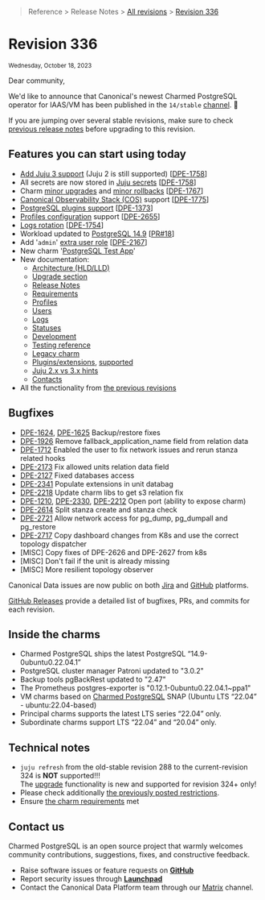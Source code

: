 >Reference > Release Notes > [All revisions](/t/11875) > [Revision 336](/t/11877)
# Revision 336
<sub>Wednesday, October 18, 2023</sub>

Dear community,

We'd like to announce that Canonical's newest Charmed PostgreSQL operator for IAAS/VM has been published in the `14/stable` [channel](https://charmhub.io/postgresql?channel=14/stable). :tada: 

If you are jumping over several stable revisions, make sure to check [previous release notes](/t/11875) before upgrading to this revision.

## Features you can start using today
* [Add Juju 3 support](/t/11743) (Juju 2 is still supported) [[DPE-1758](https://warthogs.atlassian.net/browse/DPE-1758)]
* All secrets are now stored in [Juju secrets](https://juju.is/docs/juju/manage-secrets) [[DPE-1758](https://warthogs.atlassian.net/browse/DPE-1758)]
* Charm [minor upgrades](/t/12089) and [minor rollbacks](/t/12090) [[DPE-1767](https://warthogs.atlassian.net/browse/DPE-1767)]
* [Canonical Observability Stack (COS)](https://charmhub.io/topics/canonical-observability-stack) support [[DPE-1775](https://warthogs.atlassian.net/browse/DPE-1775)]
* [PostgreSQL plugins support](/t/10906) [[DPE-1373](https://warthogs.atlassian.net/browse/DPE-1373)]
* [Profiles configuration](/t/11974) support [[DPE-2655](https://warthogs.atlassian.net/browse/DPE-2655)]
* [Logs rotation](/t/12099) [[DPE-1754](https://warthogs.atlassian.net/browse/DPE-1754)]
* Workload updated to [PostgreSQL 14.9](https://www.postgresql.org/docs/14/release-14-9.html) [[PR#18](https://github.com/canonical/charmed-postgresql-snap/pull/18)]
* Add '`admin`' [extra user role](https://github.com/canonical/postgresql-operator/pull/199) [[DPE-2167](https://warthogs.atlassian.net/browse/DPE-2167)]
* New charm '[PostgreSQL Test App](https://charmhub.io/postgresql-test-app)'
* New documentation:
  * [Architecture (HLD/LLD)](/t/11857)
  * [Upgrade section](/t/12086)
  * [Release Notes](/t/11875)
  * [Requirements](/t/11743)
  * [Profiles](/t/11974)
  * [Users](/t/10798)
  * [Logs](/t/12099)
  * [Statuses](/t/10844)
  * [Development](/t/11862)
  * [Testing reference](/t/11773)
  * [Legacy charm](/t/10690)
  * [Plugins/extensions](/t/10906), [supported](/t/10946)
  * [Juju 2.x vs 3.x hints](/t/11985)
  * [Contacts](/t/11863)
* All the functionality from [the previous revisions](/t/11875)

## Bugfixes
* [DPE-1624](https://warthogs.atlassian.net/browse/DPE-1624), [DPE-1625](https://warthogs.atlassian.net/browse/DPE-1625)  Backup/restore fixes
* [DPE-1926](https://warthogs.atlassian.net/browse/DPE-1926) Remove fallback_application_name field from relation data
* [DPE-1712](https://warthogs.atlassian.net/browse/DPE-1712) Enabled the user to fix network issues and rerun stanza related hooks
* [DPE-2173](https://warthogs.atlassian.net/browse/DPE-2173) Fix allowed units relation data field
* [DPE-2127](https://warthogs.atlassian.net/browse/DPE-2127) Fixed databases access
* [DPE-2341](https://warthogs.atlassian.net/browse/DPE-2341) Populate extensions in unit databag
* [DPE-2218](https://warthogs.atlassian.net/browse/DPE-2218) Update charm libs to get s3 relation fix
* [DPE-1210](https://warthogs.atlassian.net/browse/DPE-1210), [DPE-2330](https://warthogs.atlassian.net/browse/DPE-2330), [DPE-2212](https://warthogs.atlassian.net/browse/DPE-2212) Open port (ability to expose charm)
* [DPE-2614](https://warthogs.atlassian.net/browse/DPE-2614) Split stanza create and stanza check
* [DPE-2721](https://warthogs.atlassian.net/browse/DPE-2721) Allow network access for pg_dump, pg_dumpall and pg_restore
* [DPE-2717](https://warthogs.atlassian.net/browse/DPE-2717) Copy dashboard changes from K8s and use the correct topology dispatcher
* [MISC] Copy fixes of DPE-2626 and DPE-2627 from k8s
* [MISC] Don't fail if the unit is already missing 
* [MISC] More resilient topology observer

Canonical Data issues are now public on both [Jira](https://warthogs.atlassian.net/jira/software/c/projects/DPE/issues/) and [GitHub](https://github.com/canonical/postgresql-operator/issues) platforms.

[GitHub Releases](https://github.com/canonical/postgresql-operator/releases) provide a detailed list of bugfixes, PRs, and commits for each revision.

## Inside the charms

* Charmed PostgreSQL ships the latest PostgreSQL “14.9-0ubuntu0.22.04.1”
* PostgreSQL cluster manager Patroni updated to "3.0.2"
* Backup tools pgBackRest updated to "2.47"
* The Prometheus postgres-exporter is "0.12.1-0ubuntu0.22.04.1~ppa1"
* VM charms based on [Charmed PostgreSQL](https://snapcraft.io/charmed-postgresql) SNAP (Ubuntu LTS “22.04” - ubuntu:22.04-based)
* Principal charms supports the latest LTS series “22.04” only.
* Subordinate charms support LTS “22.04” and “20.04” only.

## Technical notes

* `juju refresh` from the old-stable revision 288 to the current-revision 324 is **NOT** supported!!!<br/>The [upgrade](/t/12086) functionality is new and supported for revision 324+ only!
* Please check additionally [the previously posted restrictions](/t/11876).
* Ensure [the charm requirements](/t/11743) met

## Contact us

Charmed PostgreSQL is an open source project that warmly welcomes community contributions, suggestions, fixes, and constructive feedback.

* Raise software issues or feature requests on [**GitHub**](https://github.com/canonical/postgresql-operator/issues/new/choose)
* Report security issues through [**Launchpad**](https://wiki.ubuntu.com/DebuggingSecurity#How%20to%20File)
* Contact the Canonical Data Platform team through our [Matrix](https://matrix.to/#/#charmhub-data-platform:ubuntu.com) channel.